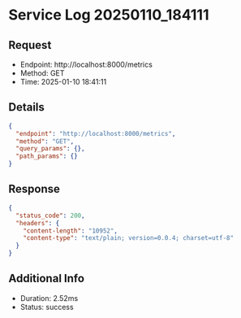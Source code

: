 # Service Log 20250110_184111

## Request
- Endpoint: http://localhost:8000/metrics
- Method: GET
- Time: 2025-01-10 18:41:11

## Details
```json
{
  "endpoint": "http://localhost:8000/metrics",
  "method": "GET",
  "query_params": {},
  "path_params": {}
}
```

## Response
```json
{
  "status_code": 200,
  "headers": {
    "content-length": "10952",
    "content-type": "text/plain; version=0.0.4; charset=utf-8"
  }
}
```

## Additional Info
- Duration: 2.52ms
- Status: success
